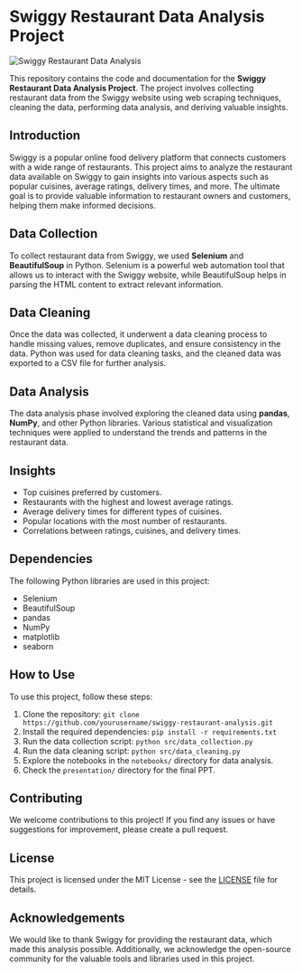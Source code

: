 # Swiggy Restaurant Data Analysis Project

![Swiggy Restaurant Data Analysis](images/swiggy_analysis.png)

This repository contains the code and documentation for the **Swiggy Restaurant Data Analysis Project**. The project involves collecting restaurant data from the Swiggy website using web scraping techniques, cleaning the data, performing data analysis, and deriving valuable insights.

## Introduction

Swiggy is a popular online food delivery platform that connects customers with a wide range of restaurants. This project aims to analyze the restaurant data available on Swiggy to gain insights into various aspects such as popular cuisines, average ratings, delivery times, and more. The ultimate goal is to provide valuable information to restaurant owners and customers, helping them make informed decisions.

## Data Collection

To collect restaurant data from Swiggy, we used **Selenium** and **BeautifulSoup** in Python. Selenium is a powerful web automation tool that allows us to interact with the Swiggy website, while BeautifulSoup helps in parsing the HTML content to extract relevant information.

## Data Cleaning

Once the data was collected, it underwent a data cleaning process to handle missing values, remove duplicates, and ensure consistency in the data. Python was used for data cleaning tasks, and the cleaned data was exported to a CSV file for further analysis.

## Data Analysis

The data analysis phase involved exploring the cleaned data using **pandas**, **NumPy**, and other Python libraries. Various statistical and visualization techniques were applied to understand the trends and patterns in the restaurant data.

## Insights

- Top cuisines preferred by customers.
- Restaurants with the highest and lowest average ratings.
- Average delivery times for different types of cuisines.
- Popular locations with the most number of restaurants.
- Correlations between ratings, cuisines, and delivery times.

## Dependencies

The following Python libraries are used in this project:

- Selenium
- BeautifulSoup
- pandas
- NumPy
- matplotlib
- seaborn

## How to Use

To use this project, follow these steps:

1. Clone the repository: `git clone https://github.com/yourusername/swiggy-restaurant-analysis.git`
2. Install the required dependencies: `pip install -r requirements.txt`
3. Run the data collection script: `python src/data_collection.py`
4. Run the data cleaning script: `python src/data_cleaning.py`
5. Explore the notebooks in the `notebooks/` directory for data analysis.
6. Check the `presentation/` directory for the final PPT.

## Contributing

We welcome contributions to this project! If you find any issues or have suggestions for improvement, please create a pull request.

## License

This project is licensed under the MIT License - see the [LICENSE](LICENSE) file for details.

## Acknowledgements

We would like to thank Swiggy for providing the restaurant data, which made this analysis possible. Additionally, we acknowledge the open-source community for the valuable tools and libraries used in this project.
